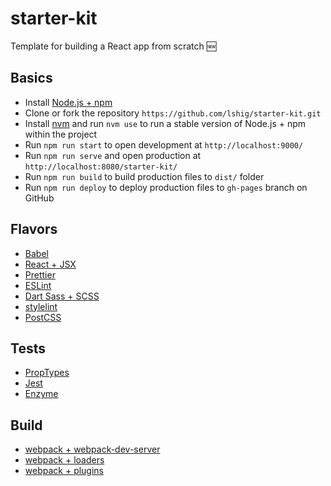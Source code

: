 # starter-kit

Template for building a React app from scratch :new:

## Basics

- Install [Node.js + npm](https://nodejs.org/en/)
- Clone or fork the repository `https://github.com/lshig/starter-kit.git`
- Install [nvm](https://github.com/nvm-sh/nvm) and run `nvm use` to run a stable version of Node.js + npm within the project
- Run `npm run start` to open development at `http://localhost:9000/`
- Run `npm run serve` and open production at `http://localhost:8080/starter-kit/`
- Run `npm run build` to build production files to `dist/` folder
- Run `npm run deploy` to deploy production files to `gh-pages` branch on GitHub

## Flavors

- [Babel](https://babeljs.io/)
- [React + JSX](https://reactjs.org/docs/introducing-jsx.html)
- [Prettier](https://prettier.io/)
- [ESLint](https://eslint.org/)
- [Dart Sass + SCSS](https://sass-lang.com/dart-sass)
- [stylelint](https://stylelint.io/)
- [PostCSS](https://postcss.org/)

## Tests

- [PropTypes](https://www.npmjs.com/package/prop-types)
- [Jest](https://facebook.github.io/jest/docs/api.html)
- [Enzyme](http://airbnb.io/enzyme/docs/api/index.html)

## Build

- [webpack + webpack-dev-server](https://webpack.js.org/configuration/dev-server/#devserver)
- [webpack + loaders](https://webpack.js.org/loaders/)
- [webpack + plugins](https://webpack.js.org/plugins/)
